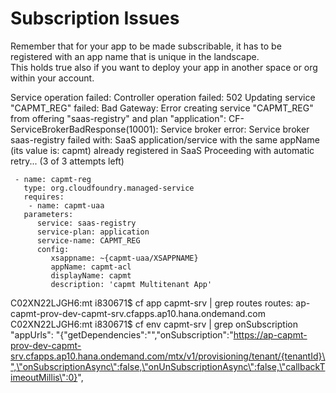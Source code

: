 # Subscription Issues

Remember that for your app to be made subscribable, it has to be registered with an app name that is unique in the landscape.  
This holds true also if you want to deploy your app in another space or org within your account.


Service operation failed: Controller operation failed: 502 Updating service "CAPMT_REG" failed: Bad Gateway: Error creating service "CAPMT_REG" from offering "saas-registry" and plan "application": CF-ServiceBrokerBadResponse(10001): Service broker error: Service broker saas-registry failed with: SaaS application/service with the same appName (its value is: capmt) already registered in SaaS 
Proceeding with automatic retry... (3 of 3 attempts left)

```
 - name: capmt-reg
   type: org.cloudfoundry.managed-service
   requires:
    - name: capmt-uaa
   parameters:
      service: saas-registry
      service-plan: application
      service-name: CAPMT_REG
      config:
         xsappname: ~{capmt-uaa/XSAPPNAME}
         appName: capmt-acl
         displayName: capmt
         description: 'capmt Multitenant App'
```


C02XN22LJGH6:mt i830671$ cf app capmt-srv | grep routes
routes:            ap-capmt-prov-dev-capmt-srv.cfapps.ap10.hana.ondemand.com
C02XN22LJGH6:mt i830671$ cf env capmt-srv | grep onSubscription
     "appUrls": "{\"getDependencies\":\"\",\"onSubscription\":\"https://ap-capmt-prov-dev-capmt-srv.cfapps.ap10.hana.ondemand.com/mtx/v1/provisioning/tenant/{tenantId}\",\"onSubscriptionAsync\":false,\"onUnSubscriptionAsync\":false,\"callbackTimeoutMillis\":0}",


